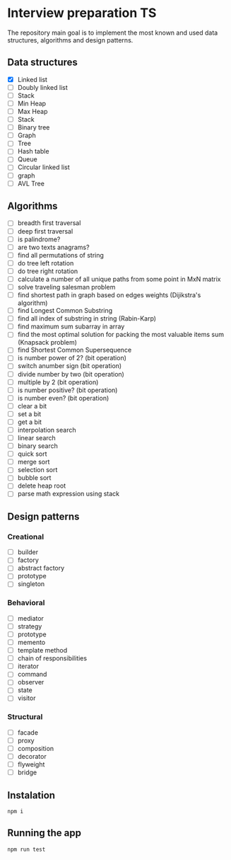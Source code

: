 # Interview preparation TS

The repository main goal is to implement the most known and used data structures, algorithms and design patterns.

## Data structures

- [x] Linked list
- [ ] Doubly linked list
- [ ] Stack
- [ ] Min Heap
- [ ] Max Heap
- [ ] Stack
- [ ] Binary tree
- [ ] Graph
- [ ] Tree
- [ ] Hash table
- [ ] Queue
- [ ] Circular linked list
- [ ] graph
- [ ] AVL Tree

## Algorithms

- [ ] breadth first traversal
- [ ] deep first traversal
- [ ] is palindrome?
- [ ] are two texts anagrams?
- [ ] find all permutations of string
- [ ] do tree left rotation
- [ ] do tree right rotation
- [ ] calculate a number of all unique paths from some point in MxN matrix
- [ ] solve traveling salesman problem
- [ ] find shortest path in graph based on edges weights (Dijikstra's algorithm)
- [ ] find Longest Common Substring
- [ ] find all index of substring in string (Rabin-Karp)
- [ ] find maximum sum subarray in array
- [ ] find the most optimal solution for packing the most valuable items sum (Knapsack problem)
- [ ] find Shortest Common Supersequence
- [ ] is number power of 2? (bit operation)
- [ ] switch  anumber sign (bit operation)
- [ ] divide number by two (bit operation)
- [ ] multiple by 2 (bit operation)
- [ ] is number positive? (bit operation)
- [ ] is number even? (bit operation)
- [ ] clear a bit
- [ ] set a bit
- [ ] get a bit
- [ ] interpolation search
- [ ] linear search
- [ ] binary search
- [ ] quick sort
- [ ] merge sort
- [ ] selection sort
- [ ] bubble sort
- [ ] delete heap root
- [ ] parse math expression using stack

## Design patterns

### Creational

- [ ] builder
- [ ] factory
- [ ] abstract factory
- [ ] prototype
- [ ] singleton

### Behavioral

- [ ] mediator
- [ ] strategy
- [ ] prototype
- [ ] memento
- [ ] template method
- [ ] chain of responsibilities
- [ ] iterator
- [ ] command
- [ ] observer
- [ ] state
- [ ] visitor

### Structural

- [ ] facade
- [ ] proxy
- [ ] composition
- [ ] decorator
- [ ] flyweight
- [ ] bridge

## Instalation

`npm i`

## Running the app

`npm run test`
